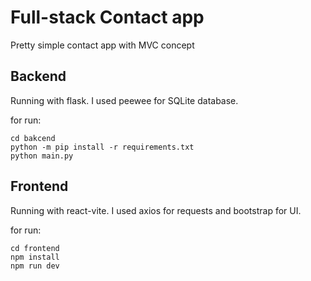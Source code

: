 # Full-stack Contact app
Pretty simple contact app with MVC concept

## Backend
Running with flask. I used peewee for SQLite database.

for run:
```
cd bakcend
python -m pip install -r requirements.txt
python main.py
```

## Frontend
Running with react-vite. I used axios for requests and bootstrap for UI.

for run:
```
cd frontend
npm install
npm run dev
```